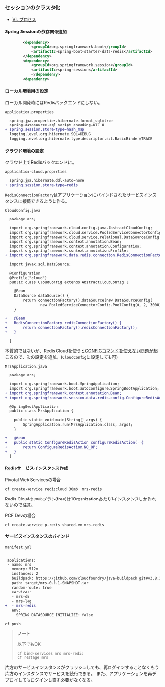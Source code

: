 ### セッションのクラスタ化

* [VI. プロセス](https://12factor.net/ja/processes)

#### Spring Sessionの依存関係追加

``` xml
        <dependency>
            <groupId>org.springframework.boot</groupId>
            <artifactId>spring-boot-starter-data-redis</artifactId>
        </dependency>
        <dependency>
            <groupId>org.springframework.session</groupId>
            <artifactId>spring-session</artifactId>
            </dependency>
        <dependency>
```

#### ローカル環境用の設定

ローカル開発時にはRedisバックエンドにしない。

`application.properties`

``` diff
  spring.jpa.properties.hibernate.format_sql=true
  spring.datasource.sql-script-encoding=UTF-8
+ spring.session.store-type=hash_map
  logging.level.org.hibernate.SQL=DEBUG
  logging.level.org.hibernate.type.descriptor.sql.BasicBinder=TRACE
```

#### クラウド環境の設定

クラウド上でRedisバックエンドに。

`application-cloud.properties`

``` diff
  spring.jpa.hibernate.ddl-auto=none
+ spring.session.store-type=redis
```

`RedisConnectionFactory`はアプリケーションにバインドされたサービスインスタンスに接続できるように作る。

`CloudConfig.java`

``` diff
  package mrs;

  import org.springframework.cloud.config.java.AbstractCloudConfig;
  import org.springframework.cloud.service.PooledServiceConnectorConfig;
  import org.springframework.cloud.service.relational.DataSourceConfig;
  import org.springframework.context.annotation.Bean;
  import org.springframework.context.annotation.Configuration;
  import org.springframework.context.annotation.Profile;
+ import org.springframework.data.redis.connection.RedisConnectionFactory;

  import javax.sql.DataSource;

  @Configuration
  @Profile("cloud")
  public class CloudConfig extends AbstractCloudConfig {

  	@Bean
  	DataSource dataSource() {
  		return connectionFactory().dataSource(new DataSourceConfig(
  				new PooledServiceConnectorConfig.PoolConfig(0, 2, 3000), null));
  	}

+ 	@Bean
+ 	RedisConnectionFactory redisConnectionFactory() {
+ 		return connectionFactory().redisConnectionFactory();
+ 	}

  }
```

本質的ではないが、Redis Cloudを使うと[CONFIGコマンドを使えない問題](https://github.com/spring-projects/spring-session/issues/124)が起こるので、次の設定を追加。(`CloudConfig`に設定しても可)

`MrsApplication.java`

``` diff
  package mrs;

  import org.springframework.boot.SpringApplication;
  import org.springframework.boot.autoconfigure.SpringBootApplication;
+ import org.springframework.context.annotation.Bean;
+ import org.springframework.session.data.redis.config.ConfigureRedisAction;

  @SpringBootApplication
  public class MrsApplication {

  	public static void main(String[] args) {
  		SpringApplication.run(MrsApplication.class, args);
  	}

+ 	@Bean
+ 	public static ConfigureRedisAction configureRedisAction() {
+ 		return ConfigureRedisAction.NO_OP;
+ 	}
  }
```

#### Redisサービスインスタンス作成

Pivotal Web Servicesの場合

```
cf create-service rediscloud 30mb  mrs-redis
```

Redis Cloudの`30mb`プラン(free)は1Organizationあたり1インスタンスしか作れないので注意。

PCF Devの場合

```
cf create-service p-redis shared-vm mrs-redis
```

#### サービスインスタンスのバインド

`manifest.yml`

``` diff

 applications:
 - name: mrs
   memory: 512m
   instances: 2
   buildpack: https://github.com/cloudfoundry/java-buildpack.git#v3.8.1
   path: target/mrs-0.0.1-SNAPSHOT.jar
   random-route: true
   services:
   - mrs-db
   - mrs-log
+  - mrs-redis
   env:
     SPRING_DATASOURCE_INITIALIZE: false
```


```
cf push
```

> **ノート**
> 
> 以下でもOK
>
> ```
> cf bind-services mrs mrs-redis
> cf restage mrs
> ```


片方のサービスインスタンスがクラッシュしても、再ログインすることなくもう片方のインスタンスでサービスを続行できる。
また、アプリケーションを再デプロイしてもログインし直す必要がなくなる。
